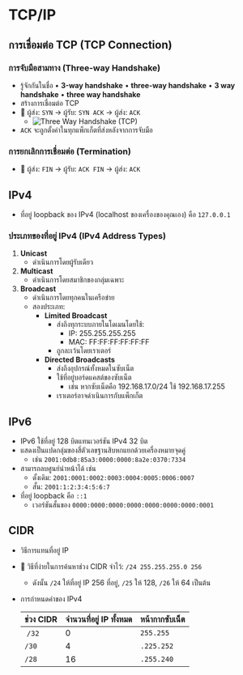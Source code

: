 
# TCP/IP

## การเชื่อมต่อ TCP (TCP Connection)

### การจับมือสามทาง (Three-way Handshake)

- รู้จักกันในชื่อ • **3-way handshake** • **three-way handshake** • **3 way handshake** • **three way handshake**
- สร้างการเชื่อมต่อ TCP
- 📝 ผู้ส่ง: `SYN` → ผู้รับ: `SYN ACK` → ผู้ส่ง: `ACK`
  - ![Three Way Handshake (TCP)](img/three-way-handshake-tcp.png)
- `ACK` จะถูกตั้งค่าในทุกแพ็กเก็ตที่ส่งหลังจากการจับมือ

### การยกเลิกการเชื่อมต่อ (Termination)

- 📝 ผู้ส่ง: `FIN` → ผู้รับ: `ACK FIN` → ผู้ส่ง: `ACK`

## IPv4

- ที่อยู่ loopback ของ IPv4 (localhost ของเครื่องของคุณเอง) คือ `127.0.0.1`

### ประเภทของที่อยู่ IPv4 (IPv4 Address Types)

1. **Unicast**
   - ดำเนินการโดยผู้รับเดียว
2. **Multicast**
   - ดำเนินการโดยสมาชิกของกลุ่มเฉพาะ
3. **Broadcast**
   - ดำเนินการโดยทุกคนในเครือข่าย
   - สองประเภท:
     - **Limited Broadcast**
       - ส่งถึงทุกระบบภายในโดเมนโดยใช้:
         - IP: 255.255.255.255
         - MAC: FF:FF:FF:FF:FF:FF
       - ถูกละเว้นโดยเราเตอร์
     - **Directed Broadcasts**
       - ส่งถึงอุปกรณ์ทั้งหมดในซับเน็ต
       - ใช้ที่อยู่บอร์ดแคสต์ของซับเน็ต
         - เช่น หากซับเน็ตคือ 192.168.17.0/24 ใช้ 192.168.17.255
       - เราเตอร์อาจดำเนินการกับแพ็กเก็ต

## IPv6

- IPv6 ใช้ที่อยู่ 128 บิตแทนเวอร์ชัน IPv4 32 บิต
- แสดงเป็นแปดกลุ่มของสี่ตัวเลขฐานสิบหกแยกด้วยเครื่องหมายจุดคู่
  - เช่น `2001:0db8:85a3:0000:0000:8a2e:0370:7334`
- สามารถลบศูนย์นำหน้าได้ เช่น
  - ดั้งเดิม: `2001:0001:0002:0003:0004:0005:0006:0007`
  - สั้น: `2001:1:2:3:4:5:6:7`
- ที่อยู่ loopback คือ `::1`
  - เวอร์ชันสั้นของ `0000:0000:0000:0000:0000:0000:0000:0001`

## CIDR

- วิธีการแทนที่อยู่ IP
- 📝 วิธีที่ง่ายในการค้นหาช่วง CIDR จำไว้: `/24 255.255.255.0 256`
  - ดังนั้น `/24` ให้ที่อยู่ IP 256 ที่อยู่, `/25` ให้ 128, `/26` ให้ 64 เป็นต้น
- การกำหนดค่าของ IPv4

  | ช่วง CIDR | จำนวนที่อยู่ IP ทั้งหมด | หน้ากากซับเน็ต |
  | ---------- | ------------------ | ----------- |
  | `/32` | 0 | `255.255` |
  | `/30` | 4 | `.225.252` |
  | `/28` | 16 | `.255.240` |
